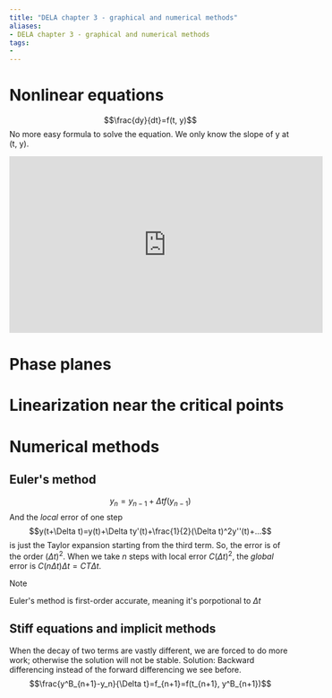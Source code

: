 ```yaml
---
title: "DELA chapter 3 - graphical and numerical methods"
aliases:
- DELA chapter 3 - graphical and numerical methods
tags:
- 
---
```


# Nonlinear equations
$$\frac{dy}{dt}=f(t, y)$$
No more easy formula to solve the equation. We only know the slope of y at (t, y).

<iframe width="560" height="315" src="https://www.youtube.com/embed/cDfWtSqGiBY" title="YouTube video player" frameborder="0" allow="accelerometer; autoplay; clipboard-write; encrypted-media; gyroscope; picture-in-picture; web-share" allowfullscreen></iframe>

# Phase planes

# Linearization near the critical points

# Numerical methods
## Euler's method
$$y_n=y_{n-1}+\Delta t f(y_{n-1})$$
And the *local* error of one step
$$y(t+\Delta t)=y(t)+\Delta ty'(t)+\frac{1}{2}(\Delta t)^2y''(t)+...$$
is just the Taylor expansion starting from the third term. So, the error is of the order $(\Delta t)^2$. When we take $n$ steps with local error $C(\Delta t)^2$, the *global* error is $C(n\Delta t)\Delta t=CT\Delta t$.

> [!note]
> Euler's method is first-order accurate, meaning it's porpotional to $\Delta t$

## Stiff equations and implicit methods
When the decay of two terms are vastly different, we are forced to do more work; otherwise the solution will not be stable.
Solution: Backward differencing instead of the forward differencing we see before. 
$$\frac{y^B_{n+1}-y_n}{\Delta t}=f_{n+1}=f(t_{n+1}, y^B_{n+1})$$